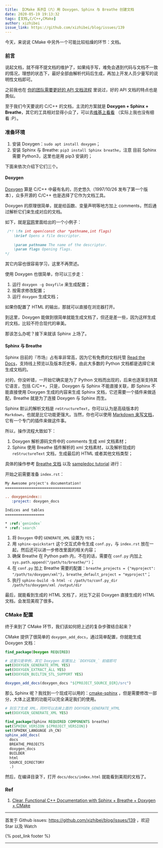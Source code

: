 ```yaml
---
title: 【CMake 系列】（六）用 Doxygen、Sphinx 与 Breathe 创建文档
date: 2020-05-19 19:13:32
tags: [文档,C/C++,CMake]
author: xizhibei
issue_link: https://github.com/xizhibei/blog/issues/139
---
```

<!-- en_title: cmake-6-docs-with-doxygen-sphinx-breathe -->

今天，来说说 CMake 中另外一个可能比较枯燥的环节：文档。

### 前言

说起文档，就不得不提文档的维护了，如果纯手写，难免会遇到代码与文档不一致的情况，理想的状态下，最好全部由解析代码后生成，再加上开发人员少量写的说明性文档即可。

之前我也在 [你的团队需要更好的 API 文档流程](https://github.com/xizhibei/blog/issues/85) 里说过，好的 API 文档的特点也是类似。

至于我们今天要说的 C/C++ 的文档，主流的方案就是 **Doxygen + Sphinx + Breathe**，其它的工具相对显得小众了，可以去[维基上看看](https://en.wikipedia.org/wiki/Comparison_of_documentation_generators) （实际上我也没有细看 :P）。

### 准备环境

1.  安装 Doxygen：`sudo apt install doxygen`；
2.  安装 Sphinx 与 Breathe: `pip3 install Sphinx breathe`，注意 目前 Sphinx 需要 Python3，这里也是用 pip3 安装的；

下面来依次介绍下它们三个。

#### Doxygen

[Doxygen](http://www.doxygen.nl/manual/index.html) 算是 C/C++ 中最有名的，历史悠久（1997/10/26 发布了第一个版本），众多开源的 C/C++ 也是选择了它作为文档工具。

Doxygen 的原理很简单，就是给函数、变量声明等地方加上 comments，然后通过解析它们来生成对应的文档。

如下，就是[官网](http://www.doxygen.nl/manual/docblocks.html#cppblock)里面给出的一个小例子：

```c
 /*! \fn int open(const char *pathname,int flags)
    \brief Opens a file descriptor.
 
    \param pathname The name of the descriptor.
    \param flags Opening flags.
*/
```

其它内容也很容易学习，这里不再赘述。

使用 Doxygen 也很简单，你可以三步走：

1.  运行 `doxygen -g Doxyfile` 来生成配置；
2.  按需求修改配置；
3.  运行 `doxygen` 生成文档；

如果你配置了 HTML 的输出，那就可以直接在浏览器打开。

到这里，Doxygen 能做到很简单就能生成文档了，但还是差一些，因为这样生成的文档，比较不符合现代的审美。

那该怎么办呢？接下来就该 Sphinx 上场了。

#### Sphinx 与 Breathe

Sphinx 目前的『市场』占有率非常高，因为它有免费的文档托管 [Read the Docs](https://readthedocs.org/)，支持线上预览以及版本历史等，由此大多数的 Python 文档都是选择它来生成文档的。

对的，你没听错，一开始它确实是为了 Python 文档而出现的，后来也逐渐支持其它语言，包括 C/C++，只是，Doxygen 与 Sphinx 不能直接关联，即 Sphinx 不能直接使用 Doxygen 生成的内容来生成 Sphinx 文档，它还需要一个插件来做适配，Breathe 就是为了连接 Doxygen 与 Sphinx 而生。

Sphinx 默认的解析文档是 `reStructureText`，你可以认为是高级版本的 `Markdown`，也就是比它功能更强大。当然，你也可以使用 [Markdown 来写文档](https://www.sphinx-doc.org/en/master/usage/markdown.html)，它有一个专门的插件来做这件事。

所以，操作流程大致如下：

1.  Doxygen 解析源码文件中的 comments 生成 xml 文档素材；
2.  Sphinx 使用 Breathe 插件解析的 xml 文档素材，以及解析现成的 `reStructureText` 文档，生成最后的 HTML 或者其他文档类型；

具体的操作参考 [Breathe 文档](https://breathe.readthedocs.io/en/latest/quickstart.html) 以及 [sampledoc tutorial](https://matplotlib.org/sampledoc/index.html) 进行：

开始之前需要准备 `index.rst`：

```rst
My Awesome project's documentation!
===================================

.. doxygenindex::
   :project: doxygen_docs

Indices and tables
==================

* :ref:`genindex`
* :ref:`search`
```

1.  将 `Doxygen` 中的 `GENERATE_XML` 设置为 `YES`；
2.  用 `sphinx-quickstart` 这个交互式命令生成 `conf.py`，与 `index.rst` 放在一起，然后还可以进一步修改里面的相关内容；
3.  确保 Breathe 在 Python path 内，不在的话，需要在 `conf.py` 内加上 `sys.path.append("/path/to/breathe/")`；
4.  在 `conf.py` 加上 Breathe 需要的配置：`breathe_projects = {"myproject": "/path/to/doxygen/xml"}`，`breathe_default_project = "myproject"`；
5.  执行 `sphinx-build -b html -c /path/to/conf.py_dir /path/to/doxygen/xml /output/dir`

最后，就能看到生成的 HTML 文档了，对比下之前 Doxygen 直接生成的 HTML 文档，会发现美观了很多。

### CMake 配置

终于来到了 CMake 环节，我们该如何把上述的复杂步骤结合起来？

CMake 提供了很简单的 `doxygen_add_docs`，通过简单配置，你就能生成 Doxygen 文档：

```cmake
find_package(Doxygen REQUIRED)

# 这里只是举例，其它 Doxygen 配置加上 `DOXYGEN_` 前缀即可
set(DOXYGEN_GENERATE_HTML YES)
set(DOXYGEN_EXTRACT_ALL YES)
set(DOXYGEN_BUILTIN_STL_SUPPORT YES)

doxygen_add_docs(doxygen_docs "${PROJECT_SOURCE_DIR}/src")
```

那么 Sphinx 呢？我找到一个现成可以用的：[cmake-sphinx](https://github.com/k0ekk0ek/cmake-sphinx) ，但是需要修改一部分，大体上这里的功能可以完全满足我们的使用。

```cmake
# 别忘了生成 XML，同时可以去掉上面的 DOXYGEN_GENERATE_HTML
set(DOXYGEN_GENERATE_XML YES) 

find_package(Sphinx REQUIRED COMPONENTS breathe)
set(SPHINX_VERSION ${PROJECT_VERSION})
set(SPHINX_LANGUAGE zh_CN)
sphinx_add_docs(
  docs
  BREATHE_PROJECTS
  doxygen_docs
  BUILDER
  html
  SOURCE_DIRECTORY
  .)
```

然后，在编译目录下，打开 `docs/docs/index.html` 就能看到美观的文档了。

### Ref

1.  [Clear, Functional C++ Documentation with Sphinx + Breathe + Doxygen + CMake](https://devblogs.microsoft.com/cppblog/clear-functional-c-documentation-with-sphinx-breathe-doxygen-cmake/)


***
首发于 Github issues: https://github.com/xizhibei/blog/issues/139 ，欢迎 Star 以及 Watch

{% post_link footer %}
***